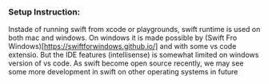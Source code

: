 ### Setup Instruction:
Instade of running swift from xcode or playgrounds, swift runtime is used on both mac and windows. On windows it is made possible by (Swift Fro Windows)[https://swiftforwindows.github.io/] and with some vs code extensio. But the IDE features (intellisense) is somewhat limited on windows version of vs code. As swift become open source recently, we may see some more development in swift on other operating systems in future
